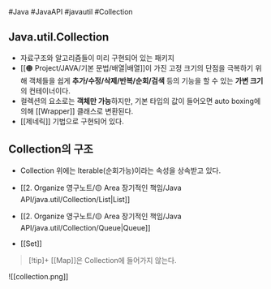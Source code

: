 #Java #JavaAPI #javautil #Collection

## Java.util.Collection
+ 자료구조와 알고리즘들이 미리 구현되어 있는 패키지
+ [[🟠 Project/JAVA/기본 문법/배열|배열]]이 가진 고정 크기의 단점을 극복하기 위해 객체들을 쉽게 **추가/수정/삭제/반복/순회/검색** 등의 기능을 할 수 있는 **가변 크기**의 컨테이너이다.
+ 컬렉션의 요소로는 **객체만 가능**하지만, 기본 타입의 값이 들어오면 auto boxing에 의해 [[Wrapper]] 클래스로 변환된다.
+ [[제네릭]] 기법으로 구현되어 있다.

## Collection의 구조
+ Collection 위에는 Iterable(순회가능)이라는 속성을 상속받고 있다.

+ [[2. Organize 영구노트/🟡 Area 장기적인 책임/Java API/java.util/Collection/List|List]]
+ [[2. Organize 영구노트/🟡 Area 장기적인 책임/Java API/java.util/Collection/Queue|Queue]]
+ [[Set]]

> [!tip]+ 
> [[Map]]은 Collection에 들어가지 않는다.

![[collection.png]]
